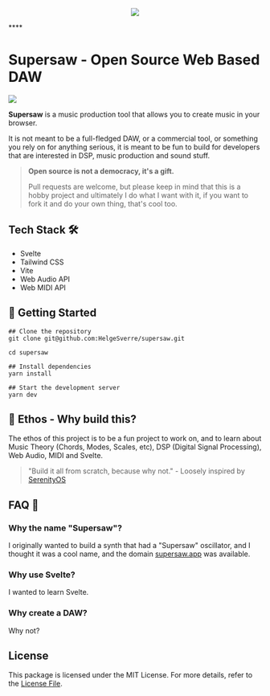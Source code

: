<p align="center"><img src="art/Supersawww.png"></p>****

# Supersaw - Open Source Web Based DAW

<a href="https://supersaw.app"><img src="https://img.shields.io/badge/Try%20it%20on-Supersaw.APP-%23FADE6A.svg?style=for-the-badge"></a>

**Supersaw** is a music production tool that allows you to create music in your browser.

It is not meant to be a full-fledged DAW, or a commercial tool, or something you rely on for anything serious, it is
meant to be fun to build for developers that are interested in DSP, music production and sound stuff.

> **Open source is not a democracy, it's a gift.**
>
> Pull requests are welcome, but please keep in mind that this is a hobby project and ultimately I do what I want with
> it, if you want to fork it and do your own thing, that's cool too.

## Tech Stack 🛠️

- Svelte
- Tailwind CSS
- Vite
- Web Audio API
- Web MIDI API

## 🚀 Getting Started

```shell
## Clone the repository
git clone git@github.com:HelgeSverre/supersaw.git

cd supersaw

## Install dependencies
yarn install

## Start the development server
yarn dev
```

## 🎹 Ethos - Why build this?

The ethos of this project is to be a fun project to work on, and to learn about Music Theory (Chords, Modes, Scales,
etc), DSP (Digital Signal Processing), Web Audio, MIDI and Svelte.

> "Build it all from scratch, because why not." - Loosely inspired by [SerenityOS](https://serenityos.org/)

## FAQ 🤔

### Why the name "Supersaw"?

I originally wanted to build a synth that had a "Supersaw" oscillator, and I thought it was a cool name, and the
domain [supersaw.app](https://supersaw.app) was available.

### Why use Svelte?

I wanted to learn Svelte.

### Why create a DAW?

Why not?

## License

This package is licensed under the MIT License. For more details, refer to the [License File](LICENSE.md).
